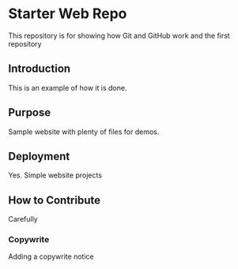 # Starter Web Repo

This repository is for showing how Git and GitHub work and the first repository

## Introduction 

This is an example of how it is done.

## Purpose

Sample website with plenty of files for demos.

## Deployment 

Yes.  Simple website projects

## How to Contribute

Carefully

### Copywrite
Adding a copywrite notice